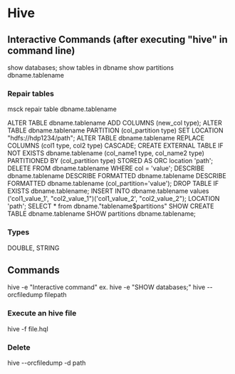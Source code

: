 # Hive

## Interactive Commands (after executing "hive" in command line)

show databases;
show tables in dbname
show partitions dbname.tablename

### Repair tables

msck repair table dbname.tablename

ALTER TABLE dbname.tablename ADD COLUMNS (new_col type);
ALTER TABLE dbname.tablename PARTITION (col_partition type) SET LOCATION "hdfs://hdp1234/path";
ALTER TABLE dbname.tablename REPLACE COLUMNS (col1 type, col2 type) CASCADE;
CREATE EXTERNAL TABLE IF NOT EXISTS dbname.tablename (col_name1 type, col_name2 type) PARTITIONED BY (col_partition type) STORED AS ORC location 'path';
DELETE FROM dbname.tablename WHERE col = 'value';
DESCRIBE dbname.tablename
DESCRIBE FORMATTED dbname.tablename
DESCRIBE FORMATTED dbname.tablename (col_partition='value');
DROP TABLE IF EXISTS dbname.tablename;
INSERT INTO dbname.tablename values ('col1_value_1', "col2_value_1")('col1_value_2', "col2_value_2");
LOCATION 'path';
SELECT * from dbname."tablename$partitions"
SHOW CREATE TABLE dbname.tablename
SHOW partitions dbname.tablename;

### Types

DOUBLE, STRING

## Commands

hive -e "Interactive command" ex. hive -e "SHOW databases;"
hive --orcfiledump filepath

### Execute an hive file

hive -f file.hql

### Delete

hive --orcfiledump -d path

